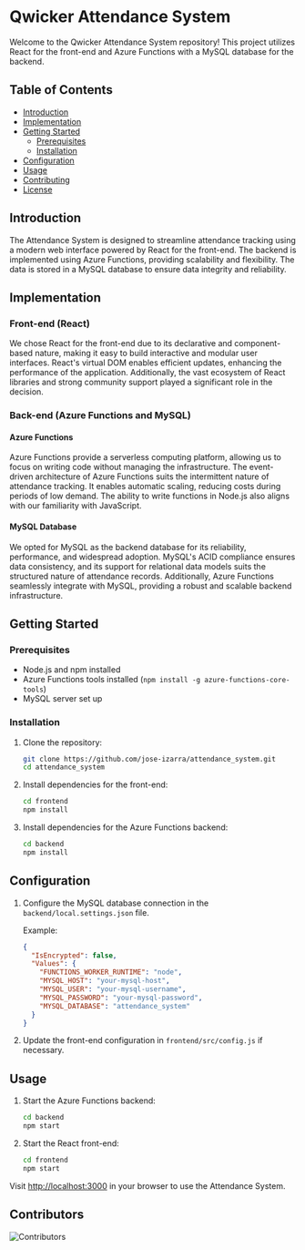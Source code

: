 
# Qwicker Attendance System

Welcome to the Qwicker Attendance System repository! This project utilizes React for the front-end and Azure Functions with a MySQL database for the backend.

## Table of Contents
- [Introduction](#introduction)
- [Implementation](#implementation)
- [Getting Started](#getting-started)
  - [Prerequisites](#prerequisites)
  - [Installation](#installation)
- [Configuration](#configuration)
- [Usage](#usage)
- [Contributing](#contributing)
- [License](#license)

## Introduction
The Attendance System is designed to streamline attendance tracking using a modern web interface powered by React for the front-end. The backend is implemented using Azure Functions, providing scalability and flexibility. The data is stored in a MySQL database to ensure data integrity and reliability.

## Implementation

### Front-end (React)
We chose React for the front-end due to its declarative and component-based nature, making it easy to build interactive and modular user interfaces. React's virtual DOM enables efficient updates, enhancing the performance of the application. Additionally, the vast ecosystem of React libraries and strong community support played a significant role in the decision.

### Back-end (Azure Functions and MySQL)
#### Azure Functions
Azure Functions provide a serverless computing platform, allowing us to focus on writing code without managing the infrastructure. The event-driven architecture of Azure Functions suits the intermittent nature of attendance tracking. It enables automatic scaling, reducing costs during periods of low demand. The ability to write functions in Node.js also aligns with our familiarity with JavaScript.

#### MySQL Database
We opted for MySQL as the backend database for its reliability, performance, and widespread adoption. MySQL's ACID compliance ensures data consistency, and its support for relational data models suits the structured nature of attendance records. Additionally, Azure Functions seamlessly integrate with MySQL, providing a robust and scalable backend infrastructure.

## Getting Started

### Prerequisites
- Node.js and npm installed
- Azure Functions tools installed (`npm install -g azure-functions-core-tools`)
- MySQL server set up

### Installation
1. Clone the repository:
   ```bash
   git clone https://github.com/jose-izarra/attendance_system.git
   cd attendance_system
   ```

2. Install dependencies for the front-end:
   ```bash
   cd frontend
   npm install
   ```

3. Install dependencies for the Azure Functions backend:
   ```bash
   cd backend
   npm install
   ```

## Configuration
1. Configure the MySQL database connection in the `backend/local.settings.json` file.

   Example:
   ```json
   {
     "IsEncrypted": false,
     "Values": {
       "FUNCTIONS_WORKER_RUNTIME": "node",
       "MYSQL_HOST": "your-mysql-host",
       "MYSQL_USER": "your-mysql-username",
       "MYSQL_PASSWORD": "your-mysql-password",
       "MYSQL_DATABASE": "attendance_system"
     }
   }
   ```

2. Update the front-end configuration in `frontend/src/config.js` if necessary.

## Usage
1. Start the Azure Functions backend:
   ```bash
   cd backend
   npm start
   ```

2. Start the React front-end:
   ```bash
   cd frontend
   npm start
   ```

Visit [http://localhost:3000](http://localhost:3000) in your browser to use the Attendance System.

## Contributors
![Contributors](https://contrib.rocks/image?repo=jose-izarra/attendance_system)


